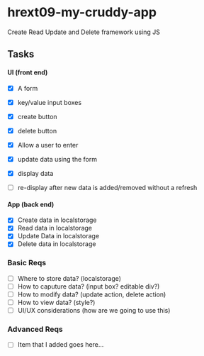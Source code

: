 # hrext09-my-cruddy-app
Create Read Update and Delete framework using JS

 ## Tasks

#### UI (front end)
- [x] A form
- [x] key/value input boxes 
- [x] create button
- [x] delete button
- [x] Allow a user to enter 
- [x] update data using the form
- [x] display data
- [ ] re-display after new data is added/removed without a refresh


#### App (back end)
- [x] Create data in localstorage    
- [x] Read data in localstorage
- [x] Update Data in localstorage
- [x] Delete data in localstorage

 ### Basic Reqs
- [ ] Where to store data? (localstorage)
- [ ] How to caputure data? (input box? editable div?)
- [ ] How to modify data? (update action, delete action)
- [ ] How to view data? (style?)
- [ ] UI/UX considerations (how are we going to use this)

 ### Advanced Reqs
- [ ] Item that I added goes here...
